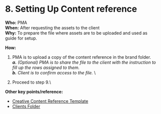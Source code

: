 # 8. Setting Up Content reference

**Who:** PMA \
**When:** After requesting the assets to the client \
**Why:** To prepare the file where assets are to be uploaded and used as guide for setup.&#x20;

**How:**&#x20;

1. PMA is to upload a copy of the content reference in the brand folder.\
   _**a.** (Optional) PMA is to share the file to the client with the instruction to fill up the rows assigned to them._ \
   _**b.** Client is to confirm access to the file._ \

2. Proceed to step 9.\


**Other key points/reference:**&#x20;

* [Creative Content Reference Template](https://traffixph.sharepoint.com/sites/Traffix/\_layouts/15/guestaccess.aspx?guestaccesstoken=e3BpXsbHFf8Q8pQTjuIf6OYT0yvJXExAvMzwGt5%2Fi9w%3D\&docid=2\_13b002b87c1e94ab1b620ca77cb8af075\&rev=1\&e=w3ydjY)&#x20;
* [Clients Folder](https://traffixph.sharepoint.com/sites/Traffix/\_layouts/15/guestaccess.aspx?guestaccesstoken=RQz463oZXlwLSs6dUsAJ43%2FQyiNAVu7bnFwP4xxzlHk%3D\&folderid=2\_1b00ab94716da4fdea8dac17c67ded868\&rev=1\&e=DKmEkX)&#x20;
